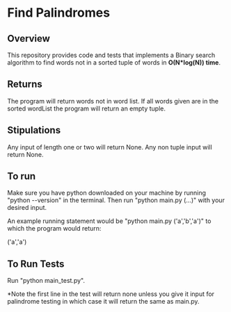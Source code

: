 # Find Palindromes
## Overview
This repository provides code and tests that implements a Binary search algorithm to find words not in a sorted tuple of words in **O(N*log(N)) time**. 

## Returns
The program will return words not in word list. If all words given are in the sorted wordList the program will return an empty tuple.

## Stipulations
Any input of length one or two will return None.
Any non tuple input will return None.

## To run
Make sure you have python downloaded on your machine by running "python --version" in the terminal. Then run "python main.py (...)" with your desired input.

An example running statement would be "python main.py ('a','b','a')" to which the program would return: 

('a','a') 

## To Run Tests 
Run "python main_test.py".

*Note the first line in the test will return none unless you give it input for palindrome testing in which case it will return the same as main.py.

